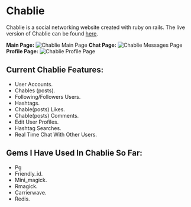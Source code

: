 # **Chablie**

Chablie is a social networking website created with ruby on rails. The live version of Chablie can be found [here](https://chablie.herokuapp.com).

**Main Page:**
![Chablie Main Page](https://res.cloudinary.com/areeba/image/upload/v1570274623/scrnli_10_5_2019_4-16-29_PM.png)
**Chat Page:**
![Chablie Messages Page](https://res.cloudinary.com/areeba/image/upload/v1570274623/scrnli_10_5_2019_4-22-30_PM.png)
**Profile Page:**
![Chablie Profile Page](https://res.cloudinary.com/areeba/image/upload/v1570274623/scrnli_10_5_2019_4-14-45_PM.png)

## Current Chablie Features:

+ User Accounts.
+ Chables (posts).
+ Following/Followers Users.
+ Hashtags.
+ Chable(posts) Likes.
+ Chable(posts) Comments.
+ Edit User Profiles.
+ Hashtag Searches.
+ Real Time Chat With Other Users.

## Gems I Have Used In Chablie So Far:

+ Pg
+ Friendly_id.
+ Mini_magick.
+ Rmagick.
+ Carrierwave.
+ Redis.
